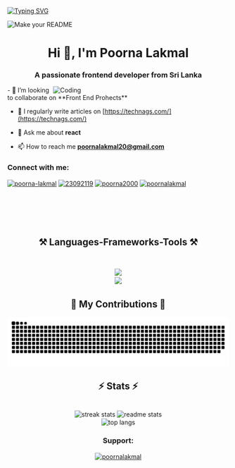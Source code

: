 <a href="https://git.io/typing-svg"><img src="https://readme-typing-svg.demolab.com?font=Fira+Code&pause=1000&color=F70000&random=false&width=435&lines=Hi+%F0%9F%91%8B%2C+I'm+Poorna+Lakmal;Front+End+Developer+%F0%9F%A7%91%E2%80%8D%F0%9F%92%BB;Undergraduate+%F0%9F%A7%91%E2%80%8D%F0%9F%8E%93;Sri+Lanka+%F0%9F%87%B1%F0%9F%87%B0+" alt="Typing SVG" /></a>
<p align=”center”>
<img width="1000" height="200" alt="Make your README" src="https://github.com/POORNA-github/POORNA-github/assets/98333194/1233d774-2e71-45b8-b76f-6077ef019883">
</p>

<h1 align="center">Hi 👋, I'm Poorna Lakmal</h1>
<h3 align="center">A passionate frontend developer from Sri Lanka</h3>
<img align="right" alt="Coding" width="400" src="https://camo.githubusercontent.com/53e2d5e6937554a96b9299b5d38e39080ab9281af5c888aa5b06b86312ccdccd/68747470733a2f2f63646e2e66696c65737461636b636f6e74656e742e636f6d2f6566625352313868543575524b756f307a6f4d41">
- 👯 I’m looking to collaborate on **Front End Prohects**

- 📝 I regularly write articles on [https://technags.com/](https://technags.com/)

- 💬 Ask me about **react**

- 📫 How to reach me **poornalakmal20@gmail.com**

<h3 align="left">Connect with me:</h3>
<p align="left">
<a href="https://linkedin.com/in/poorna-lakmal" target="blank"><img align="center" src="https://raw.githubusercontent.com/rahuldkjain/github-profile-readme-generator/master/src/images/icons/Social/linked-in-alt.svg" alt="poorna-lakmal" height="30" width="40" /></a>
<a href="https://stackoverflow.com/users/23092119" target="blank"><img align="center" src="https://raw.githubusercontent.com/rahuldkjain/github-profile-readme-generator/master/src/images/icons/Social/stack-overflow.svg" alt="23092119" height="30" width="40" /></a>
<a href="https://fb.com/poorna2000" target="blank"><img align="center" src="https://raw.githubusercontent.com/rahuldkjain/github-profile-readme-generator/master/src/images/icons/Social/facebook.svg" alt="poorna2000" height="30" width="40" /></a>
<a href="https://www.behance.net/poornalakmal" target="blank"><img align="center" src="https://raw.githubusercontent.com/rahuldkjain/github-profile-readme-generator/master/src/images/icons/Social/behance.svg" alt="poornalakmal" height="30" width="40" /></a>
</p>
<br>
<br>
<br>
<br>
<h2 align="center">⚒️ Languages-Frameworks-Tools ⚒️</h2>
<br/>
<p align="center">
  <a href="https://skillicons.dev">
    <img src="https://skillicons.dev/icons?i=git,arduino,cs,c,cpp,java,css,js,netlify,nodejs" /> <br>
    <img src="https://skillicons.dev/icons?i=github,npm,php,redux,tailwind,vite,wordpress,react" /> 
  </a>
</p>

<div align="center">
  <h2>🐍 My Contributions 🐍</h2>
  
  <img alt="snake eating my contributions" src="https://raw.githubusercontent.com/POORNA-github/POORNA-github/output/github-contribution-grid-snake.svg" />
  
  <br/>
</div>
<h2 align="center">⚡ Stats ⚡</h2>
<br>
<div align=center>
  <img width=390 src="https://github-readme-stats.vercel.app/api?username=POORNA-github&theme=merko&show_icons=true&hide_border=true&count_private=true" alt="streak stats"/>
  <img width=390 src="https://github-readme-streak-stats.herokuapp.com/?user=POORNA-github&theme=merko&hide_border=true" alt="readme stats" />
  <br/>
  <img width=325 align="center" src="https://github-readme-stats.vercel.app/api/top-langs/?username=POORNA-github&theme=merko&show_icons=true&hide_border=true&layout=compact" alt="top langs" />
</div>
<div align="center">
<h3 align="center">Support:</h3>
<p><a href="https://www.buymeacoffee.com/poornalakmal"> <img align="center" src="https://cdn.buymeacoffee.com/buttons/v2/default-yellow.png" height="50" width="210" alt="poornalakmal" /></a></p><br><br>
</div>
<br>

